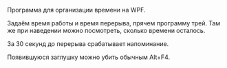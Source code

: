 Программа для организации времени на WPF.

Задаём время работы и время перерыва, прячем программу трей. Там же при наведении можно посмотреть, сколько времени осталось.

За 30 секунд до перерыва срабатывает напоминание.

Появившуюся заглушку можно убить обычным Alt+F4.
